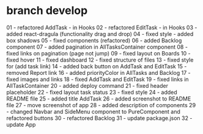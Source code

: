 
# branch develop

01 - refactored AddTask - in Hooks 
02 - refactored EditTask - in Hooks
03 - added react-dragula (functionality drag and drop)
04 - fixed style - added box shadows
05 - fixed components (refactored)
06 - added Backlog component
07 - added pagination in AllTasksContainer component
08 - fixed links on pagination (page not jump)
09 - fixed layout on Boards
10 - fixed hover
11 - fixed dashboard
12 - fixed structure of files
13 - fixed style for (add task link)
14 - added back button on AddTask and EditTask
15 - removed Report link
16 - added priorityColor in AllTasks and Backlog
17 - fixed images and links
18 - fixed AddTask and EditTask
19 - fixed links in AllTaskContainer
20 - added deploy command
21 - fixed header placeholder
22 - fixed layout task status
23 - fixed style
24 - added README file
25 - added title AddTask
26 - added screenshot to README file
27 - move screenshot of app
28 - added description of components
29 - changed Navbar and SideMenu component to PureComponent and refactored buttons
30 - refactored Backlog 
31 - update package.json
32 - update App

